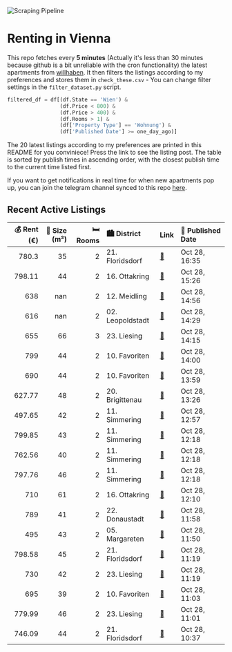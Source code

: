 ![Scraping Pipeline](https://github.com/AthomsG/renting-in-vienna/actions/workflows/run_pipeline.yml/badge.svg)


# Renting in Vienna

This repo fetches every **5 minutes** (Actually it's less than 30 minutes because github is a bit unreliable with the cron functionality) the latest apartments from [willhaben](https://www.willhaben.at/).
It then filters the listings according to my preferences and stores them in `check_these.csv` - You can change filter settings in the `filter_dataset.py` script.

```python
filtered_df = df[(df.State == 'Wien') & 
                 (df.Price < 800) &
                 (df.Price > 400) &
                 (df.Rooms > 1) &
                 (df['Property Type'] == 'Wohnung') &
                 (df['Published Date'] >= one_day_ago)]
```

The 20 latest listings according to my preferences are printed in this README for you conviniece! Press the link to see the listing post.
The table is sorted by publish times in ascending order, with the closest publish time to the current time listed first.

If you want to get notifications in real time for when new apartments pop up, you can join the telegram channel synced to this repo [here](https://t.me/+1HPAYOf5BSsyNTlk).

## Recent Active Listings

|   💰 Rent (€) |   📏 Size (m²) |   🛏️ Rooms | 🏙️ District      | Link                                                                                                                                                                                                                                                          | 📅 Published Date   |
|-------------:|--------------:|-----------:|:-----------------|:--------------------------------------------------------------------------------------------------------------------------------------------------------------------------------------------------------------------------------------------------------------|:-------------------|
|       780.3  |            35 |          2 | 21. Floridsdorf  | [🔗](https://www.willhaben.at/iad/immobilien/d/mietwohnungen/wien/wien-1210-floridsdorf/singlehit-in-1210-wien-zu-mieten-1946913358/)                                                                                                                          | Oct 28, 16:35      |
|       798.11 |            44 |          2 | 16. Ottakring    | [🔗](https://www.willhaben.at/iad/immobilien/d/mietwohnungen/wien/wien-1160-ottakring/attraktive-und-sch%C3%B6ne-2-zimmer-wohnung-in-der-r%C3%B6mergasse%21-1026444880/)                                                                                       | Oct 28, 15:26      |
|       638    |           nan |          2 | 12. Meidling     | [🔗](https://www.willhaben.at/iad/immobilien/d/mietwohnungen/wien/wien-1120-meidling/der-weitblick-von-den-dachterrassen-begeistert-1540369155/)                                                                                                               | Oct 28, 14:56      |
|       616    |           nan |          2 | 02. Leopoldstadt | [🔗](https://www.willhaben.at/iad/immobilien/d/mietwohnungen/wien/wien-1020-leopoldstadt/11-stockwerke-mit-traumhaften-wien-blick-1666407079/)                                                                                                                 | Oct 28, 14:29      |
|       655    |            66 |          3 | 23. Liesing      | [🔗](https://www.willhaben.at/iad/immobilien/d/mietwohnungen/wien/wien-1230-liesing/gemeindewohnung-1230-wien---direktvergabe-1816195797/)                                                                                                                     | Oct 28, 14:15      |
|       799    |            44 |          2 | 10. Favoriten    | [🔗](https://www.willhaben.at/iad/immobilien/d/mietwohnungen/wien/wien-1100-favoriten/1100-wien---hofseitige-neubauwohnung---u1-n%C3%A4he-keplerplatz-804318935/)                                                                                              | Oct 28, 14:00      |
|       690    |            44 |          2 | 10. Favoriten    | [🔗](https://www.willhaben.at/iad/immobilien/d/mietwohnungen/wien/wien-1100-favoriten/provisionsfrei%21-ruhige-und-grossz%C3%BCgige-15-zimmer-wohnung-n%C3%A4he-b%C3%B6hmischer-prater-mit-toller-nahversorgung-1782063371/)                                   | Oct 28, 13:59      |
|       627.77 |            48 |          2 | 20. Brigittenau  | [🔗](https://www.willhaben.at/iad/immobilien/d/mietwohnungen/wien/wien-1200-brigittenau/wohnung-im-20.bezirk:-top-objekt-mit-guter-infrastruktur-984183264/)                                                                                                   | Oct 28, 13:26      |
|       497.65 |            42 |          2 | 11. Simmering    | [🔗](https://www.willhaben.at/iad/immobilien/d/mietwohnungen/wien/wien-1110-simmering/provisionsfrei:-toprenovierter-42m%C2%B2-altbau-mit-einbauk%C3%BCche---u3-n%C3%A4he-1924517026/)                                                                         | Oct 28, 12:57      |
|       799.85 |            43 |          2 | 11. Simmering    | [🔗](https://www.willhaben.at/iad/immobilien/d/mietwohnungen/wien/wien-1110-simmering/ina---wohnanlage-am-leberberg-:-top-a3-41-776704156/)                                                                                                                    | Oct 28, 12:18      |
|       762.56 |            40 |          2 | 11. Simmering    | [🔗](https://www.willhaben.at/iad/immobilien/d/mietwohnungen/wien/wien-1110-simmering/ina---sonnige-wohnung-mit-loggia/balkon-:-top-a3-39-1499881145/)                                                                                                         | Oct 28, 12:18      |
|       797.76 |            46 |          2 | 11. Simmering    | [🔗](https://www.willhaben.at/iad/immobilien/d/mietwohnungen/wien/wien-1110-simmering/ina---wohnanlage-am-leberberg-:-top-a4-39-1306355823/)                                                                                                                   | Oct 28, 12:18      |
|       710    |            61 |          2 | 16. Ottakring    | [🔗](https://www.willhaben.at/iad/immobilien/d/mietwohnungen/wien/wien-1160-ottakring/ruhige-wohnung-in-guter-lage-1343079052/)                                                                                                                                | Oct 28, 12:10      |
|       789    |            41 |          2 | 22. Donaustadt   | [🔗](https://www.willhaben.at/iad/immobilien/d/mietwohnungen/wien/wien-1220-donaustadt/moderne-neubauwohnungen-nahe-u1-kagraner-platz---aufstrebendes-wohnviertel-991040077/)                                                                                  | Oct 28, 11:58      |
|       495    |            43 |          2 | 05. Margareten   | [🔗](https://www.willhaben.at/iad/immobilien/d/mietwohnungen/wien/wien-1050-margareten/gemeindewohnung-direktvergabe:-letztmaliges-angebot:-abl%C3%B6se-%E2%82%AC-1500-f%C3%BCr-m%C3%B6blierte-43m2-wohnung-1163696543/)                                       | Oct 28, 11:50      |
|       798.58 |            45 |          2 | 21. Floridsdorf  | [🔗](https://www.willhaben.at/iad/immobilien/d/mietwohnungen/wien/wien-1210-floridsdorf/leo-131---sonnige-neubauwohnung-mit-s%C3%BCdbalkon-und-k%C3%BCche---10-minuten-zu-u6-und-s-bahn-floridsdorf-sowie-siemensstra%C3%9Fe-bahnhof.---wohntraum-1042336912/) | Oct 28, 11:19      |
|       730    |            42 |          2 | 23. Liesing      | [🔗](https://www.willhaben.at/iad/immobilien/d/mietwohnungen/wien/wien-1230-liesing/basler-gasse---neubau-erstbez%C3%BCge-mit-garage-in-1230-wien-1215481577/)                                                                                                 | Oct 28, 11:19      |
|       695    |            39 |          2 | 10. Favoriten    | [🔗](https://www.willhaben.at/iad/immobilien/d/mietwohnungen/wien/wien-1100-favoriten/wundersch%C3%B6ne-2-zimmer-wohnung-in-top-lage-1590133781/)                                                                                                              | Oct 28, 11:03      |
|       779.99 |            46 |          2 | 23. Liesing      | [🔗](https://www.willhaben.at/iad/immobilien/d/mietwohnungen/wien/wien-1230-liesing/2-zimmerwohnung---dachterrasse---einbauk%C3%BCche-1847041513/)                                                                                                             | Oct 28, 11:01      |
|       746.09 |            44 |          2 | 21. Floridsdorf  | [🔗](https://www.willhaben.at/iad/immobilien/d/mietwohnungen/wien/wien-1210-floridsdorf/moderne-2-zimmerwohnung---nahe-der-alten-donau-953832565/)                                                                                                             | Oct 28, 10:37      |
